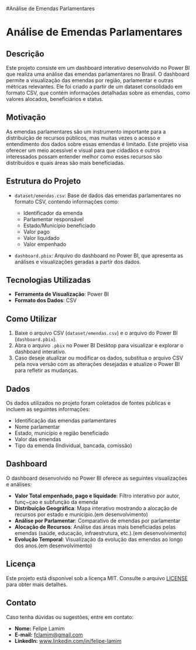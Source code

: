 #Análise de Emendas Parlamentares

# Análise de Emendas Parlamentares

## Descrição

Este projeto consiste em um dashboard interativo desenvolvido no Power BI que realiza uma análise das emendas parlamentares no Brasil. O dashboard permite a visualização das emendas por região, parlamentar e outras métricas relevantes. Ele foi criado a partir de um dataset consolidado em formato CSV, que contém informações detalhadas sobre as emendas, como valores alocados, beneficiários e status.

## Motivação

As emendas parlamentares são um instrumento importante para a distribuição de recursos públicos, mas muitas vezes o acesso e entendimento dos dados sobre essas emendas é limitado. Este projeto visa oferecer um meio acessível e visual para que cidadãos e outros interessados possam entender melhor como esses recursos são distribuídos e quais áreas são mais beneficiadas.

## Estrutura do Projeto

- `dataset/emendas.csv`: Base de dados das emendas parlamentares no formato CSV, contendo informações como:
  - Identificador da emenda
  - Parlamentar responsável
  - Estado/Município beneficiado
  - Valor pago
  - Valor liquidado
  - Valor empenhado

- `dashboard.pbix`: Arquivo do dashboard no Power BI, que apresenta as análises e visualizações geradas a partir dos dados.

## Tecnologias Utilizadas

- **Ferramenta de Visualização**: Power BI
- **Formato dos Dados**: CSV

## Como Utilizar

1. Baixe o arquivo CSV (`dataset/emendas.csv`) e o arquivo do Power BI (`dashboard.pbix`).
2. Abra o arquivo `.pbix` no Power BI Desktop para visualizar e explorar o dashboard interativo.
3. Caso deseje atualizar ou modificar os dados, substitua o arquivo CSV pela nova versão com as alterações desejadas e atualize o Power BI para refletir as mudanças.

## Dados

Os dados utilizados no projeto foram coletados de fontes públicas e incluem as seguintes informações:

- Identificação das emendas parlamentares
- Nome parlamentar
- Estado, município e região beneficiado
- Valor das emendas
- Tipo da emenda (Individual, bancada, comissão)


## Dashboard

O dashboard desenvolvido no Power BI oferece as seguintes visualizações e análises:
- **Valor Total empenhado, pago e liquidade**: Filtro interativo por autor, funç~çao e subfunção da emenda
- **Distribuição Geográfica**: Mapa interativo mostrando a alocação de recursos por estado e município.(em desenvolvimento)
- **Análise por Parlamentar**: Comparativo de emendas por parlamentar
- **Alocação de Recursos**: Análise das áreas mais beneficiadas pelas emendas (saúde, educação, infraestrutura, etc.).(em desenvolvimento)
- **Evolução Temporal**: Visualização da evolução das emendas ao longo dos anos.(em desenvolvimento)

## Licença

Este projeto está disponível sob a licença MIT. Consulte o arquivo [LICENSE](LICENSE) para obter mais detalhes.

## Contato

Caso tenha dúvidas ou sugestões, entre em contato:

- **Nome:** Felipe Lamim
- **E-mail:** fclamim@gmail.com
- **LinkedIn:** www.linkedin.com/in/felipe-lamim



